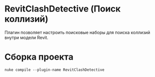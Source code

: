 # RevitClashDetective (Поиск коллизий)
Плагин позволяет настроить поисковые наборы для поиска коллизий внутри модели Revit.

# Сборка проекта
```
nuke compile --plugin-name RevitClashDetective
```